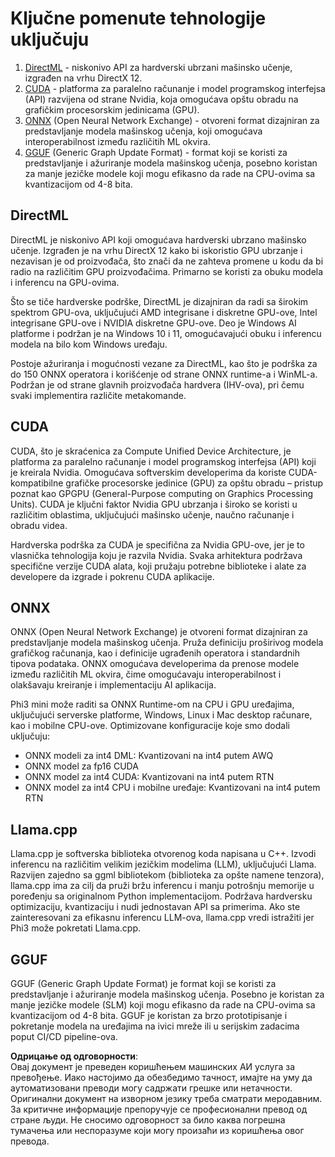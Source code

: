 # Ključne pomenute tehnologije uključuju

1. [DirectML](https://learn.microsoft.com/windows/ai/directml/dml?WT.mc_id=aiml-138114-kinfeylo) - niskonivo API za hardverski ubrzani mašinsko učenje, izgrađen na vrhu DirectX 12.
2. [CUDA](https://blogs.nvidia.com/blog/what-is-cuda-2/) - platforma za paralelno računanje i model programskog interfejsa (API) razvijena od strane Nvidia, koja omogućava opštu obradu na grafičkim procesorskim jedinicama (GPU).
3. [ONNX](https://onnx.ai/) (Open Neural Network Exchange) - otvoreni format dizajniran za predstavljanje modela mašinskog učenja, koji omogućava interoperabilnost između različitih ML okvira.
4. [GGUF](https://github.com/ggerganov/ggml/blob/master/docs/gguf.md) (Generic Graph Update Format) - format koji se koristi za predstavljanje i ažuriranje modela mašinskog učenja, posebno koristan za manje jezičke modele koji mogu efikasno da rade na CPU-ovima sa kvantizacijom od 4-8 bita.

## DirectML

DirectML je niskonivo API koji omogućava hardverski ubrzano mašinsko učenje. Izgrađen je na vrhu DirectX 12 kako bi iskoristio GPU ubrzanje i nezavisan je od proizvođača, što znači da ne zahteva promene u kodu da bi radio na različitim GPU proizvođačima. Primarno se koristi za obuku modela i inferencu na GPU-ovima.

Što se tiče hardverske podrške, DirectML je dizajniran da radi sa širokim spektrom GPU-ova, uključujući AMD integrisane i diskretne GPU-ove, Intel integrisane GPU-ove i NVIDIA diskretne GPU-ove. Deo je Windows AI platforme i podržan je na Windows 10 i 11, omogućavajući obuku i inferencu modela na bilo kom Windows uređaju.

Postoje ažuriranja i mogućnosti vezane za DirectML, kao što je podrška za do 150 ONNX operatora i korišćenje od strane ONNX runtime-a i WinML-a. Podržan je od strane glavnih proizvođača hardvera (IHV-ova), pri čemu svaki implementira različite metakomande.

## CUDA

CUDA, što je skraćenica za Compute Unified Device Architecture, je platforma za paralelno računanje i model programskog interfejsa (API) koji je kreirala Nvidia. Omogućava softverskim developerima da koriste CUDA-kompatibilne grafičke procesorske jedinice (GPU) za opštu obradu – pristup poznat kao GPGPU (General-Purpose computing on Graphics Processing Units). CUDA je ključni faktor Nvidia GPU ubrzanja i široko se koristi u različitim oblastima, uključujući mašinsko učenje, naučno računanje i obradu videa.

Hardverska podrška za CUDA je specifična za Nvidia GPU-ove, jer je to vlasnička tehnologija koju je razvila Nvidia. Svaka arhitektura podržava specifične verzije CUDA alata, koji pružaju potrebne biblioteke i alate za developere da izgrade i pokrenu CUDA aplikacije.

## ONNX

ONNX (Open Neural Network Exchange) je otvoreni format dizajniran za predstavljanje modela mašinskog učenja. Pruža definiciju proširivog modela grafičkog računanja, kao i definicije ugrađenih operatora i standardnih tipova podataka. ONNX omogućava developerima da prenose modele između različitih ML okvira, čime omogućavaju interoperabilnost i olakšavaju kreiranje i implementaciju AI aplikacija.

Phi3 mini može raditi sa ONNX Runtime-om na CPU i GPU uređajima, uključujući serverske platforme, Windows, Linux i Mac desktop računare, kao i mobilne CPU-ove. Optimizovane konfiguracije koje smo dodali uključuju:

- ONNX modeli za int4 DML: Kvantizovani na int4 putem AWQ
- ONNX model za fp16 CUDA
- ONNX model za int4 CUDA: Kvantizovani na int4 putem RTN
- ONNX model za int4 CPU i mobilne uređaje: Kvantizovani na int4 putem RTN

## Llama.cpp

Llama.cpp je softverska biblioteka otvorenog koda napisana u C++. Izvodi inferencu na različitim velikim jezičkim modelima (LLM), uključujući Llama. Razvijen zajedno sa ggml bibliotekom (biblioteka za opšte namene tenzora), llama.cpp ima za cilj da pruži bržu inferencu i manju potrošnju memorije u poređenju sa originalnom Python implementacijom. Podržava hardversku optimizaciju, kvantizaciju i nudi jednostavan API sa primerima. Ako ste zainteresovani za efikasnu inferencu LLM-ova, llama.cpp vredi istražiti jer Phi3 može pokretati Llama.cpp.

## GGUF

GGUF (Generic Graph Update Format) je format koji se koristi za predstavljanje i ažuriranje modela mašinskog učenja. Posebno je koristan za manje jezičke modele (SLM) koji mogu efikasno da rade na CPU-ovima sa kvantizacijom od 4-8 bita. GGUF je koristan za brzo prototipisanje i pokretanje modela na uređajima na ivici mreže ili u serijskim zadacima poput CI/CD pipeline-ova.

**Одрицање од одговорности**:  
Овај документ је преведен коришћењем машинских АИ услуга за превођење. Иако настојимо да обезбедимо тачност, имајте на уму да аутоматизовани преводи могу садржати грешке или нетачности. Оригинални документ на изворном језику треба сматрати меродавним. За критичне информације препоручује се професионални превод од стране људи. Не сносимо одговорност за било каква погрешна тумачења или неспоразуме који могу произаћи из коришћења овог превода.